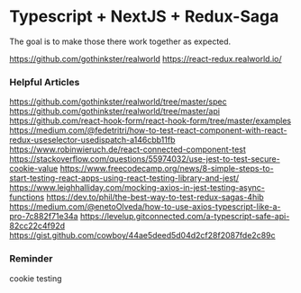 # Typescript + NextJS + Redux-Saga

The goal is to make those there work together as expected.

https://github.com/gothinkster/realworld
https://react-redux.realworld.io/

### Helpful Articles

https://github.com/gothinkster/realworld/tree/master/spec
https://github.com/gothinkster/realworld/tree/master/api
https://github.com/react-hook-form/react-hook-form/tree/master/examples
https://medium.com/@fedetritri/how-to-test-react-component-with-react-redux-useselector-usedispatch-a146cbb11fb
https://www.robinwieruch.de/react-connected-component-test
https://stackoverflow.com/questions/55974032/use-jest-to-test-secure-cookie-value
https://www.freecodecamp.org/news/8-simple-steps-to-start-testing-react-apps-using-react-testing-library-and-jest/
https://www.leighhalliday.com/mocking-axios-in-jest-testing-async-functions
https://dev.to/phil/the-best-way-to-test-redux-sagas-4hib
https://medium.com/@enetoOlveda/how-to-use-axios-typescript-like-a-pro-7c882f71e34a
https://levelup.gitconnected.com/a-typescript-safe-api-82cc22c4f92d
https://gist.github.com/cowboy/44ae5deed5d04d2cf28f2087fde2c89c

### Reminder

cookie testing
